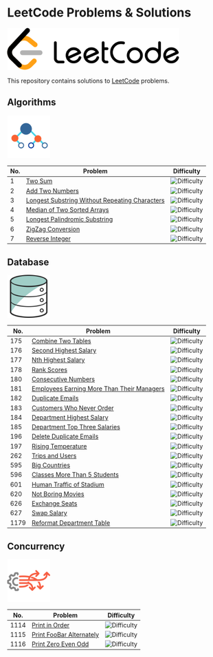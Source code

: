 # LeetCode Problems & Solutions

<img alt="LeetCode Logo" src="img/leetcode_logo.png" width="400"/>

This repository contains solutions to [LeetCode](https://leetcode.com/) problems.

## Algorithms

<img alt="Algorithms Logo" src=img/algorithms_logo.png width="100"/>

No. | Problem | Difficulty
--- | --- | ---
1 | [Two Sum](Algorithms/1_Two_Sum) | ![Difficulty](https://img.shields.io/badge/Easy-lawngreen)
2 | [Add Two Numbers](Algorithms/2_Add_Two_Numbers) | ![Difficulty](https://img.shields.io/badge/Medium-gold)
3 | [Longest Substring Without Repeating Characters](Algorithms/3_Longest_Substring_Without_Repeating_Characters) | ![Difficulty](https://img.shields.io/badge/Medium-gold)
4 | [Median of Two Sorted Arrays](Algorithms/4_Median_of_Two_Sorted_Arrays) | ![Difficulty](https://img.shields.io/badge/Hard-orangered)
5 | [Longest Palindromic Substring](Algorithms/5_Longest_Palindromic_Substring) | ![Difficulty](https://img.shields.io/badge/Medium-gold)
6 | [ZigZag Conversion](Algorithms/6_ZigZag_Conversion) | ![Difficulty](https://img.shields.io/badge/Medium-gold)
7 | [Reverse Integer](Algorithms/7_Reverse_Integer) | ![Difficulty](https://img.shields.io/badge/Easy-lawngreen)

## Database

<img alt="Database Logo" src=img/database_logo.png width="100"/>

No. | Problem | Difficulty
--- | --- | ---
175 | [Combine Two Tables](Database/175_Combine_Two_Tables) | ![Difficulty](https://img.shields.io/badge/Easy-lawngreen)
176 | [Second Highest Salary](Database/176_Second_Highest_Salary) | ![Difficulty](https://img.shields.io/badge/Easy-lawngreen)
177 | [Nth Highest Salary](Database/177_Nth_Highest_Salary) | ![Difficulty](https://img.shields.io/badge/Medium-gold)
178 | [Rank Scores](Database/178_Rank_Scores) | ![Difficulty](https://img.shields.io/badge/Medium-gold)
180 | [Consecutive Numbers](Database/180_Consecutive_Numbers) | ![Difficulty](https://img.shields.io/badge/Medium-gold)
181 | [Employees Earning More Than Their Managers](Database/181_Employees_Earning_More_Than_Their_Managers) | ![Difficulty](https://img.shields.io/badge/Easy-lawngreen)
182 | [Duplicate Emails](Database/182_Duplicate_Emails) | ![Difficulty](https://img.shields.io/badge/Easy-lawngreen)
183 | [Customers Who Never Order](Database/183_Customers_Who_Never_Order) | ![Difficulty](https://img.shields.io/badge/Easy-lawngreen)
184 | [Department Highest Salary](Database/184_Department_Highest_Salary) | ![Difficulty](https://img.shields.io/badge/Medium-gold)
185 | [Department Top Three Salaries](Database/185_Department_Top_Three_Salaries) | ![Difficulty](https://img.shields.io/badge/Hard-orangered)
196 | [Delete Duplicate Emails](Database/196_Delete_Dupicate_Emails) | ![Difficulty](https://img.shields.io/badge/Easy-lawngreen)
197 | [Rising Temperature](Database/197_Rising_Temperature) | ![Difficulty](https://img.shields.io/badge/Easy-lawngreen)
262 | [Trips and Users](Database/262_Trips_and_Users) | ![Difficulty](https://img.shields.io/badge/Hard-orangered)
595 | [Big Countries](Database/595_Big_Countries) | ![Difficulty](https://img.shields.io/badge/Easy-lawngreen)
596 | [Classes More Than 5 Students](Database/596_Classes_More_Than_5_Students) | ![Difficulty](https://img.shields.io/badge/Easy-lawngreen)
601 | [Human Traffic of Stadium](Database/601_Human_Traffic_of_Stadium) | ![Difficulty](https://img.shields.io/badge/Hard-orangered)
620 | [Not Boring Movies](Database/620_Not_Boring_Movies) | ![Difficulty](https://img.shields.io/badge/Easy-lawngreen)
626 | [Exchange Seats](Database/626_Exchange_Seats) | ![Difficulty](https://img.shields.io/badge/Medium-gold)
627 | [Swap Salary](Database/627_Swap_Salary) | ![Difficulty](https://img.shields.io/badge/Easy-lawngreen)
1179 | [Reformat Department Table](Database/1179_Reformat_Department_Table) | ![Difficulty](https://img.shields.io/badge/Easy-lawngreen)

## Concurrency

<img alt="Concurrency Logo" src=img/concurrency_logo.png width="100"/>

No. | Problem | Difficulty
--- | --- | ---
1114 | [Print in Order](Concurrency/1114_Print_in_Order) | ![Difficulty](https://img.shields.io/badge/Easy-lawngreen)
1115 | [Print FooBar Alternately](Concurrency/1115_Print_FooBar_Alternately) | ![Difficulty](https://img.shields.io/badge/Medium-gold)
1116 | [Print Zero Even Odd](Concurrency/1116_Print_Zero_Even_Odd) | ![Difficulty](https://img.shields.io/badge/Medium-gold)

